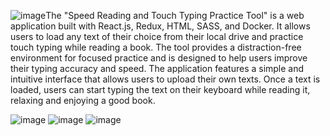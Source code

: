 ![image](https://github.com/Murtrag/ReWriter/assets/19934843/0bdf1e3d-df00-439f-bb3e-5feba96beec0)The "Speed Reading and Touch Typing Practice Tool" is a web application built
with React.js, Redux, HTML, SASS, and Docker. It allows users to load any text of
their choice from their local drive and practice touch typing while reading a book.
The tool provides a distraction-free environment for focused practice and is
designed to help users improve their typing accuracy and speed. The application
features a simple and intuitive interface that allows users to upload their own
texts. Once a text is loaded, users can start typing the text on their keyboard while
reading it, relaxing and enjoying a good book.

![image](https://github.com/Murtrag/ReWriter/assets/19934843/d85344e5-4e9c-4c1b-bff5-18b103969119)
![image](https://github.com/Murtrag/ReWriter/assets/19934843/ed246a62-bd5f-4b73-9a8a-59a6d0754c91)
![image](https://github.com/Murtrag/ReWriter/assets/19934843/2dbd0e0b-5d8d-4838-a763-7a289c1b24c2)


